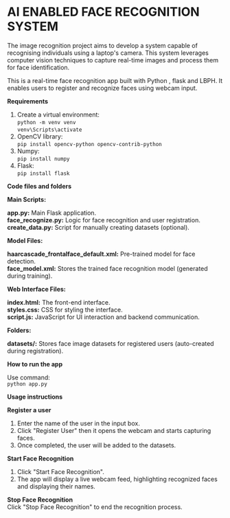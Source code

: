 # AI ENABLED FACE RECOGNITION SYSTEM
The image recognition project aims to develop a system capable of recognising individuals using a laptop's camera. This system leverages computer vision techniques to capture real-time images and process them for face identification.

This is a real-time face recognition app built with Python , flask and LBPH. It enables users to register and recognize faces using webcam input.

__Requirements__  
1. Create a virtual environment:  
   `python -m venv venv`<br>
   `venv\Scripts\activate`<br>
2. OpenCV library:  
   `pip install opencv-python opencv-contrib-python`<br>
3. Numpy:  
   `pip install numpy`<br>
4. Flask:  
   `pip install flask`<br>

__Code files and folders__  

**Main Scripts:**  

__app.py:__ Main Flask application.<br>
__face_recognize.py:__ Logic for face recognition and user registration.<br>
__create_data.py:__ Script for manually creating datasets (optional).<br>

**Model Files:**  

__haarcascade_frontalface_default.xml:__ Pre-trained model for face detection.<br>
__face_model.xml:__ Stores the trained face recognition model (generated during training).<br>

**Web Interface Files:**  

__index.html:__ The front-end interface.<br>
__styles.css:__ CSS for styling the interface.<br>
__script.js:__ JavaScript for UI interaction and backend communication.<br>

**Folders:**  

__datasets/:__ Stores face image datasets for registered users (auto-created during registration).<br>

__How to run the app__  

Use command:  
`python app.py`<br>

__Usage instructions__  

__Register a user__  
1. Enter the name of the user in the input box.<br>
2. Click "Register User" then it opens the webcam and starts capturing faces.<br>
3. Once completed, the user will be added to the datasets.<br>

__Start Face Recognition__  
1. Click "Start Face Recognition".<br>
2. The app will display a live webcam feed, highlighting recognized faces and displaying their names.<br>

__Stop Face Recognition__  
Click "Stop Face Recognition" to end the recognition process.<br>




